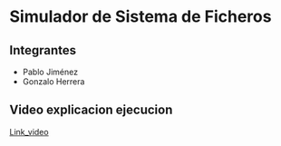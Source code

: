 # Simulador de Sistema de Ficheros

## Integrantes
 - Pablo Jiménez
 - Gonzalo Herrera


## Video explicacion ejecucion
 [Link_video](https://liveutad-my.sharepoint.com/:v:/g/personal/pablo_jimenez2_live_u-tad_com/EbD46Hv8HdBNqDxLXRWcARMBPEH2kB78m2wvoNiNRkmVrg?e=L4QtNL)
